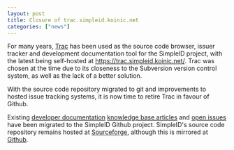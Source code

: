 ```yaml
---
layout: post
title: Closure of trac.simpleid.koinic.net
categories: ["news"]
---
```

For many years, [Trac](https://trac.edgewall.org/) has been used as the
source code browser, issuer tracker and development documentation tool for the
SimpleID project, with the latest being self-hosted at
https://trac.simpleid.koinic.net/.  Trac was chosen at the time due to its
closeness to the Subversion version control system, as well as the lack of a
better solution.

With the source code repository migrated to git and improvements to hosted
issue tracking systems, it is now time to retire Trac in favour of Github.

Existing [developer documentation](https://github.com/simpleid/simpleid/wiki/)
[knowledge base articles](https://github.com/simpleid/simpleid/issues?q=label%3Aknowledgebase)
and [open issues](https://github.com/simpleid/simpleid/issues) have been
migrated to the SimpleID Github project.  SimpleID's source code repository
remains hosted at [Sourceforge](https://sourceforge.net/p/simpleid/code/),
although this is mirrored at [Github](https://github.com/simpleid/simpleid/).
